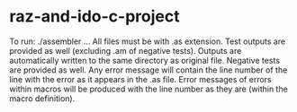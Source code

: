 # raz-and-ido-c-project
To run: ./assembler <file1> <file2> ... <fileN> 
All files must be with .as extension.
Test outputs are provided as well (excluding .am of negative tests). Outputs are automatically written to the same directory as original file.
Negative tests are provided as well.
Any error message will contain the line number of the line with the error as it appears in the .as file. 
Error messages of errors within macros will be produced with the line number as they are (within the macro definition).
